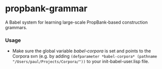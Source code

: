 # propbank-grammar

A Babel system for learning large-scale PropBank-based construction grammars.

### Usage

- Make sure the global variable *babel-corpora* is set and points to the Corpora svn (e.g. by adding `(defparameter *babel-corpora* (pathname "/Users/paul/Projects/Corpora/"))` to your init-babel-user.lisp file. 